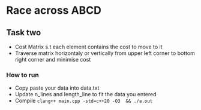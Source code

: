 # Race across ABCD

## Task two

- Cost Matrix s.t each element contains the cost to move to it
- Traverse matrix horizontaly or vertically from upper left corner to bottom right corner and minimise cost


### How to run

- Copy paste your data into data.txt
- Update n_lines and length_line to fit the data you entered
- Compile `clang++ main.cpp -std=c++20 -O3  && ./a.out`
